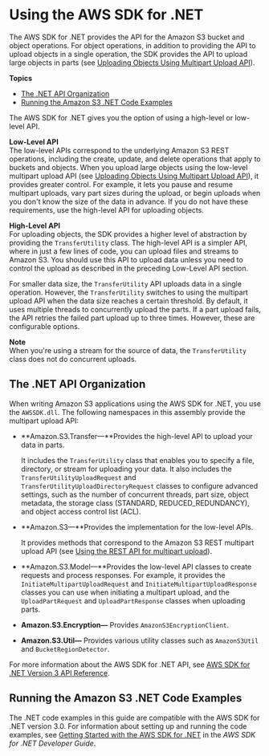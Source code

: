 # Using the AWS SDK for \.NET<a name="UsingTheMPDotNetAPI"></a>

The AWS SDK for \.NET provides the API for the Amazon S3 bucket and object operations\. For object operations, in addition to providing the API to upload objects in a single operation, the SDK provides the API to upload large objects in parts \(see [Uploading Objects Using Multipart Upload API](uploadobjusingmpu.md)\)\. 

**Topics**
+ [The \.NET API Organization](#DotNetAPIOrg)
+ [Running the Amazon S3 \.NET Code Examples](#TestingDotNetApiSamples)

The AWS SDK for \.NET gives you the option of using a high\-level or low\-level API\. 

**Low\-Level API**  
The low\-level APIs correspond to the underlying Amazon S3 REST operations, including the create, update, and delete operations that apply to buckets and objects\. When you upload large objects using the low\-level multipart upload API \(see [Uploading Objects Using Multipart Upload API](uploadobjusingmpu.md)\), it provides greater control\. For example, it lets you pause and resume multipart uploads, vary part sizes during the upload, or begin uploads when you don't know the size of the data in advance\. If you do not have these requirements, use the high\-level API for uploading objects\.

**High\-Level API**  
For uploading objects, the SDK provides a higher level of abstraction by providing the `TransferUtility` class\. The high\-level API is a simpler API, where in just a few lines of code, you can upload files and streams to Amazon S3\. You should use this API to upload data unless you need to control the upload as described in the preceding Low\-Level API section\.

For smaller data size, the `TransferUtility` API uploads data in a single operation\. However, the `TransferUtility` switches to using the multipart upload API when the data size reaches a certain threshold\. By default, it uses multiple threads to concurrently upload the parts\. If a part upload fails, the API retries the failed part upload up to three times\. However, these are configurable options\. 

**Note**  
When you're using a stream for the source of data, the `TransferUtility` class does not do concurrent uploads\.

## The \.NET API Organization<a name="DotNetAPIOrg"></a>

When writing Amazon S3 applications using the AWS SDK for \.NET, you use the `AWSSDK.dll`\. The following namespaces in this assembly provide the multipart upload API:
+ **Amazon\.S3\.Transfer—**Provides the high\-level API to upload your data in parts\. 

  It includes the `TransferUtility` class that enables you to specify a file, directory, or stream for uploading your data\. It also includes the `TransferUtilityUploadRequest` and `TransferUtilityUploadDirectoryRequest` classes to configure advanced settings, such as the number of concurrent threads, part size, object metadata, the storage class \(STANDARD, REDUCED\_REDUNDANCY\), and object access control list \(ACL\)\.
+ **Amazon\.S3—**Provides the implementation for the low\-level APIs\. 

  It provides methods that correspond to the Amazon S3 REST multipart upload API \(see [Using the REST API for multipart upload](UsingRESTAPImpUpload.md)\)\.
+ **Amazon\.S3\.Model—**Provides the low\-level API classes to create requests and process responses\. For example, it provides the `InitiateMultipartUploadRequest` and `InitiateMultipartUploadResponse` classes you can use when initiating a multipart upload, and the `UploadPartRequest` and `UploadPartResponse` classes when uploading parts\. 
+ **Amazon\.S3\.Encryption—** Provides `AmazonS3EncryptionClient`\.
+ **Amazon\.S3\.Util—** Provides various utility classes such as `AmazonS3Util` and `BucketRegionDetector`\.

For more information about the AWS SDK for \.NET API, see [AWS SDK for \.NET Version 3 API Reference](https://docs.aws.amazon.com/sdkfornet/v3/apidocs/Index.html)\. 

## Running the Amazon S3 \.NET Code Examples<a name="TestingDotNetApiSamples"></a>

The \.NET code examples in this guide are compatible with the AWS SDK for \.NET version 3\.0\. For information about setting up and running the code examples, see [Getting Started with the AWS SDK for \.NET](https://docs.aws.amazon.com/sdk-for-net/v3/developer-guide/net-dg-setup.html) in the *AWS SDK for \.NET Developer Guide*\. 